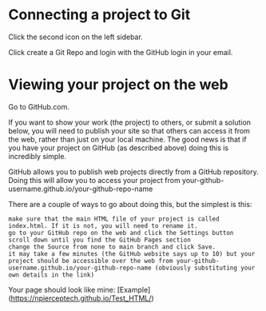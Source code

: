 # Connecting a project to Git
Click the second icon on the left sidebar.

Click create a Git Repo and login with the GitHub login in your email.

# Viewing your project on the web

Go to GitHub.com.

If you want to show your work (the project) to others, or submit a solution below, you will need to publish your site so that others can access it from the web, rather than just on your local machine. The good news is that if you have your project on GitHub (as described above) doing this is incredibly simple.

GitHub allows you to publish web projects directly from a GitHub repository. Doing this will allow you to access your project from your-github-username.github.io/your-github-repo-name

There are a couple of ways to go about doing this, but the simplest is this:

    make sure that the main HTML file of your project is called index.html. If it is not, you will need to rename it.
    go to your GitHub repo on the web and click the Settings button
    scroll down until you find the GitHub Pages section
    change the Source from none to main branch and click Save.
    it may take a few minutes (the GitHub website says up to 10) but your project should be accessible over the web from your-github-username.github.io/your-github-repo-name (obviously substituting your own details in the link)

Your page should look like mine:
[Example] (https://npierceptech.github.io/Test_HTML/)